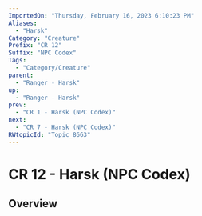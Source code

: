 ```yaml
---
ImportedOn: "Thursday, February 16, 2023 6:10:23 PM"
Aliases:
  - "Harsk"
Category: "Creature"
Prefix: "CR 12"
Suffix: "NPC Codex"
Tags:
  - "Category/Creature"
parent:
  - "Ranger - Harsk"
up:
  - "Ranger - Harsk"
prev:
  - "CR 1 - Harsk (NPC Codex)"
next:
  - "CR 7 - Harsk (NPC Codex)"
RWtopicId: "Topic_8663"
---
```

# CR 12 - Harsk (NPC Codex)
## Overview
